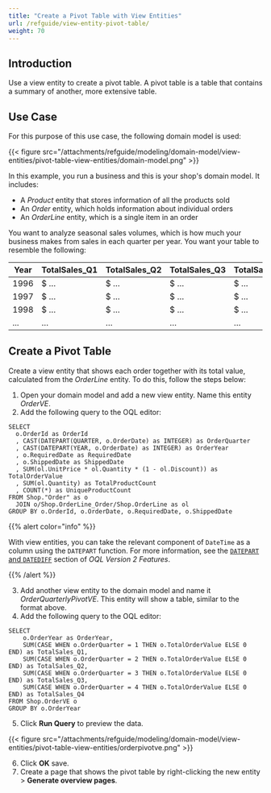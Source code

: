 ```yaml
---
title: "Create a Pivot Table with View Entities"
url: /refguide/view-entity-pivot-table/
weight: 70
---
```


## Introduction

Use a view entity to create a pivot table. A pivot table is a table that contains a summary of another, more extensive table.

## Use Case

For this purpose of this use case, the following domain model is used:

{{< figure src="/attachments/refguide/modeling/domain-model/view-entities/pivot-table-view-entities/domain-model.png" >}}

In this example, you run a business and this is your shop's domain model. It includes:

* A *Product* entity that stores information of all the products sold
* An *Order* entity, which holds information about individual orders
* An *OrderLine* entity, which is a single item in an order

You want to analyze seasonal sales volumes, which is how much your business makes from sales in each quarter per year. You want your table to resemble the following:

| Year | TotalSales_Q1 | TotalSales_Q2 | TotalSales_Q3 | TotalSales_Q4| 
|------|---------------|---------------|---------------|---------------|
| 1996 | $ …           | $ …           |  $ …          |  $ …          |   
| 1997 | $ …           | $ …           |  $ …          |  $ …          | 
| 1998 | $ …           | $ …           |  $ …          |  $ …          | 
| ...  | …             | …             |  …            |  …            |

## Create a Pivot Table

Create a view entity that shows each order together with its total value, calculated from the *OrderLine* entity. To do this, follow the steps below:

1. Open your domain model and add a new view entity. Name this entity *OrderVE*.
2. Add the following query to the OQL editor:

  ```
  SELECT
    o.OrderId as OrderId
    , CAST(DATEPART(QUARTER, o.OrderDate) as INTEGER) as OrderQuarter
    , CAST(DATEPART(YEAR, o.OrderDate) as INTEGER) as OrderYear
    , o.RequiredDate as RequiredDate
    , o.ShippedDate as ShippedDate
    , SUM(ol.UnitPrice * ol.Quantity * (1 - ol.Discount)) as TotalOrderValue
    , SUM(ol.Quantity) as TotalProductCount
    , COUNT(*) as UniqueProductCount
  FROM Shop."Order" as o
    JOIN o/Shop.OrderLine_Order/Shop.OrderLine as ol
  GROUP BY o.OrderId, o.OrderDate, o.RequiredDate, o.ShippedDate
  ```

{{% alert color="info" %}}

With view entities, you can take the relevant component of `DateTime` as a column using the `DATEPART` function. For more information, see the [`DATEPART` and `DATEDIFF`](/refguide/oql-v2/#date-validations) section of *OQL Version 2 Features*.

{{% /alert %}}

3. Add another view entity to the domain model and name it *OrderQuarterlyPivotVE*. This entity will show a table, similar to the format above.
4. Add the following query to the OQL editor:

  ```
  SELECT
      o.OrderYear as OrderYear,
      SUM(CASE WHEN o.OrderQuarter = 1 THEN o.TotalOrderValue ELSE 0 END) as TotalSales_Q1,
      SUM(CASE WHEN o.OrderQuarter = 2 THEN o.TotalOrderValue ELSE 0 END) as TotalSales_Q2,
      SUM(CASE WHEN o.OrderQuarter = 3 THEN o.TotalOrderValue ELSE 0 END) as TotalSales_Q3,
      SUM(CASE WHEN o.OrderQuarter = 4 THEN o.TotalOrderValue ELSE 0 END) as TotalSales_Q4
  FROM Shop.OrderVE o
  GROUP BY o.OrderYear
```

5. Click **Run Query** to preview the data.

  {{< figure src="/attachments/refguide/modeling/domain-model/view-entities/pivot-table-view-entities/orderpivotve.png" >}}

6. Click **OK** save. 
7. Create a page that shows the pivot table by right-clicking the new entity > **Generate overview pages**.